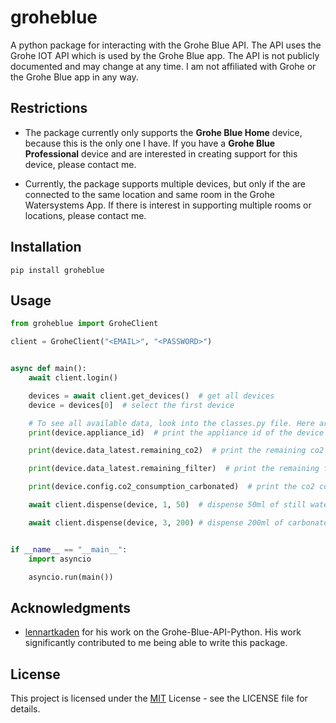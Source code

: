 # groheblue
A python package for interacting with the Grohe Blue API. The API uses the Grohe IOT API which is used by the Grohe Blue app. The API is not publicly documented and may change at any time. I am not affiliated with Grohe or the Grohe Blue app in any way.

## Restrictions
* The package currently only supports the **Grohe Blue Home** device, because this is the only one I have. If you have a **Grohe Blue Professional** device and are interested in creating support for this device, please contact me.

* Currently, the package supports multiple devices, but only if the are connected to the same location and same room in the Grohe Watersystems App. If there is interest in supporting multiple rooms or locations, please contact me.

## Installation
```
pip install groheblue
```

## Usage
```python
from groheblue import GroheClient

client = GroheClient("<EMAIL>", "<PASSWORD>")


async def main():
    await client.login()

    devices = await client.get_devices()  # get all devices
    device = devices[0]  # select the first device

    # To see all available data, look into the classes.py file. Here are some example values:
    print(device.appliance_id)  # print the appliance id of the device

    print(device.data_latest.remaining_co2)  # print the remaining co2 of the device in %

    print(device.data_latest.remaining_filter)  # print the remaining filter of the device in %

    print(device.config.co2_consumption_carbonated)  # print the co2 consumption for carbonated water

    await client.dispense(device, 1, 50)  # dispense 50ml of still water

    await client.dispense(device, 3, 200) # dispense 200ml of carbonated water


if __name__ == "__main__":
    import asyncio

    asyncio.run(main())

```

## Acknowledgments

* <lennartkaden> [lennartkaden](https://github.com/lennartkaden/Grohe-Blue-API-Python.git) for his work on the Grohe-Blue-API-Python. His work significantly contributed to me being able to write this package.

## License
This project is licensed under the <MIT> [MIT](https://github.com/koproductions-code/groheblue/blob/master/LICENSE) License - see the LICENSE file for details.